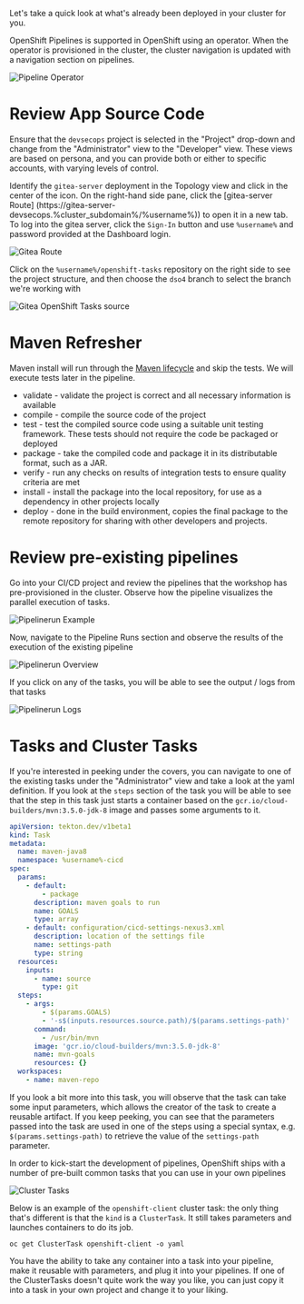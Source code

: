 
Let's take a quick look at what's already been deployed in your cluster for you.

OpenShift Pipelines is supported in OpenShift using an operator. When the operator is provisioned in the cluster, the cluster navigation is updated with a navigation section on pipelines.

![Pipeline Operator](images/pipelines_integrated.png)

# Review App Source Code

Ensure that the `devsecops` project is selected in the "Project" drop-down and change from the "Administrator" view to the "Developer" view. These views are based on persona, and you can provide both or either to specific accounts, with varying levels of control.

Identify the `gitea-server` deployment in the Topology view and click in the center of the icon. On the right-hand side pane, click the [gitea-server Route]  (https://gitea-server-devsecops.%cluster_subdomain%/%username%)) to open it in a new tab. To log into the gitea server, click the `Sign-In` button and use `%username%`  and password provided at the Dashboard login.

![Gitea Route](images/gitea_route_developer.png)

Click on the `%username%/openshift-tasks` repository on the right side to see the project structure, and then choose the `dso4` branch to select the branch we're working with

![Gitea OpenShift Tasks source](images/gitea_openshift_tasks.png)

# Maven Refresher

Maven install will run through the [Maven lifecycle][1] and skip the tests.  We will execute tests later in the pipeline.

- validate - validate the project is correct and all necessary information is available
- compile - compile the source code of the project
- test - test the compiled source code using a suitable unit testing framework. These tests should not require the code be packaged or deployed
- package - take the compiled code and package it in its distributable format, such as a JAR.
- verify - run any checks on results of integration tests to ensure quality criteria are met
- install - install the package into the local repository, for use as a dependency in other projects locally
- deploy - done in the build environment, copies the final package to the remote repository for sharing with other developers and projects.

# Review pre-existing pipelines

Go into your CI/CD project and review the pipelines that the workshop has pre-provisioned in the cluster. Observe how the pipeline visualizes the parallel execution of tasks.

![Pipelinerun Example](images/pipeline_example.png)

Now, navigate to the Pipeline Runs section and observe the results of the execution of the existing pipeline

![Pipelinerun Overview](images/pipelinerun_overview.png)

If you click on any of the tasks, you will be able to see the output / logs from that tasks

![Pipelinerun Logs](images/pipelinerun_logs.png)

# Tasks and Cluster Tasks

If you're interested in peeking under the covers, you can navigate to one of the existing tasks under the "Administrator" view and take a look at the yaml definition. If you look at the `steps` section of the task you will be able to see that the step in this task just starts a container based on the `gcr.io/cloud-builders/mvn:3.5.0-jdk-8` image and passes some arguments to it.

```yaml
apiVersion: tekton.dev/v1beta1
kind: Task
metadata:
  name: maven-java8
  namespace: %username%-cicd
spec:
  params:
    - default:
        - package
      description: maven goals to run
      name: GOALS
      type: array
    - default: configuration/cicd-settings-nexus3.xml
      description: location of the settings file
      name: settings-path
      type: string
  resources:
    inputs:
      - name: source
        type: git
  steps:
    - args:
        - $(params.GOALS)
        - '-s$(inputs.resources.source.path)/$(params.settings-path)'
      command:
        - /usr/bin/mvn
      image: 'gcr.io/cloud-builders/mvn:3.5.0-jdk-8'
      name: mvn-goals
      resources: {}
  workspaces:
    - name: maven-repo

```

If you look a bit more into this task, you will observe that the task can take some input parameters, which allows the creator of the task to create a reusable artifact. If you keep peeking, you can see that the parameters passed into the task are used in one of the steps using a special syntax, e.g. `$(params.settings-path)` to retrieve the value of the `settings-path` parameter.

In order to kick-start the development of pipelines, OpenShift ships with a number of pre-built common tasks that you can use in your own pipelines

![Cluster Tasks](images/cluster_tasks.png)

Below is an example of the `openshift-client` cluster task: the only thing that's different is that the `kind` is a `ClusterTask`. It still takes parameters and launches containers to do its job.

```execute
oc get ClusterTask openshift-client -o yaml

```

You have the ability to take any container into a task into your pipeline, make it reusable with parameters, and plug it into your pipelines. If one of the ClusterTasks doesn't quite work the way you like, you can just copy it into a task in your own project and change it to your liking.

[1]: https://maven.apache.org/guides/introduction/introduction-to-the-lifecycle.html
